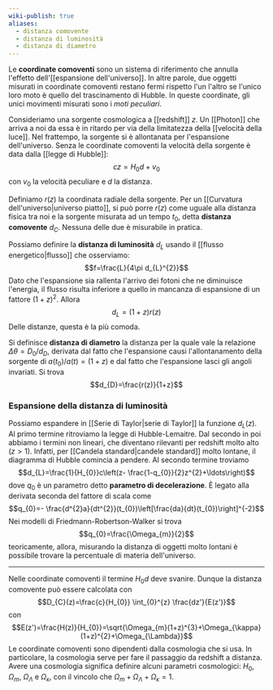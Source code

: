 ```yaml
---
wiki-publish: true
aliases:
  - distanza comovente
  - distanza di luminosità
  - distanza di diametro
---
```

Le **coordinate comoventi** sono un sistema di riferimento che annulla l'effetto dell'[[espansione dell'universo]]. In altre parole, due oggetti misurati in coordinate comoventi restano fermi rispetto l'un l'altro se l'unico loro moto è quello del trascinamento di Hubble. In queste coordinate, gli unici movimenti misurati sono i *moti peculiari*.

Consideriamo una sorgente cosmologica a [[redshift]] $z$. Un [[Photon]] che arriva a noi da essa è in ritardo per via della limitatezza della [[velocità della luce]]. Nel frattempo, la sorgente si è allontanata per l'espansione dell'universo. Senza le coordinate comoventi la velocità della sorgente è data dalla [[legge di Hubble]]:
$$cz=H_{0}d+v_{0}$$
con $v_{0}$ la velocità peculiare e $d$ la distanza.

Definiamo $r(z)$ la coordinata radiale della sorgente. Per un [[Curvatura dell'universo|universo piatto]], si può porre $r(z)$ come uguale alla distanza fisica tra noi e la sorgente misurata ad un tempo $t_{0}$, detta **distanza comovente** $d_{C}$. Nessuna delle due è misurabile in pratica.

Possiamo definire la **distanza di luminosità** $d_{L}$ usando il [[flusso energetico|flusso]] che osserviamo:
$$f=\frac{L}{4\pi d_{L}^{2}}$$
Dato che l'espansione sia rallenta l'arrivo dei fotoni che ne diminuisce l'energia, il flusso risulta inferiore a quello in mancanza di espansione di un fattore $(1+z)^{2}$. Allora
$$d_{L}=(1+z)r(z)$$
Delle distanze, questa è la più comoda.

Si definisce **distanza di diametro** la distanza per la quale vale la relazione $\Delta \theta=D_{0}/d_{D}$, derivata dal fatto che l'espansione causi l'allontanamento della sorgente di $a(t_{0})/a(t)=(1+z)$ e dal fatto che l'espansione lasci gli angoli invariati. Si trova
$$d_{D}=\frac{r(z)}{1+z}$$
### Espansione della distanza di luminosità
Possiamo espandere in [[Serie di Taylor|serie di Taylor]] la funzione $d_{L}(z)$. Al primo termine ritroviamo la legge di Hubble-Lemaitre. Dal secondo in poi abbiamo i termini non lineari, che diventano rilevanti per redshift molto alto ($z>1$). Infatti, per [[Candela standard|candele standard]] molto lontane, il diagramma di Hubble comincia a pendere. Al secondo termine troviamo
$$d_{L}=\frac{1}{H_{0}}c\left(z- \frac{1-q_{0}}{2}z^{2}+\ldots\right)$$
dove $q_{0}$ è un parametro detto **parametro di decelerazione**. È legato alla derivata seconda del fattore di scala come
$$q_{0}=- \frac{d^{2}a}{dt^{2}}(t_{0})\left[\frac{da}{dt}(t_{0})\right]^{-2}$$
Nei modelli di Friedmann-Robertson-Walker si trova
$$q_{0}=\frac{\Omega_{m}}{2}$$
teoricamente, allora, misurando la distanza di oggetti molto lontani è possibile trovare la percentuale di materia dell'universo.

---

Nelle coordinate comoventi il termine $H_{0}d$ deve svanire. Dunque la distanza comovente può essere calcolata con
$$D_{C}(z)=\frac{c}{H_{0}} \int_{0}^{z} \frac{dz'}{E(z')}$$
con
$$E(z')=\frac{H(z)}{H_{0}}=\sqrt{\Omega_{m}(1+z)^{3}+\Omega_{\kappa}(1+z)^{2}+\Omega_{\Lambda}}$$
Le coordinate comoventi sono dipendenti dalla cosmologia che si usa. In particolare, la cosmologia serve per fare il passaggio da redshift a distanza. Avere una cosmologia significa definire alcuni parametri cosmologici: $H_{0}$, $\Omega_{m}$, $\Omega_{\Lambda}$ e $\Omega_{\kappa}$, con il vincolo che $\Omega_{m}+\Omega_{\Lambda}+\Omega_{\kappa}=1$.